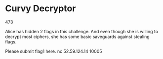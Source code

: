 # Curvy Decryptor
473

Alice has hidden 2 flags in this challenge. And even though she is willing to decrypt most ciphers, she has some basic saveguards against stealing flags.

Please submit flag1 here.
nc 52.59.124.14 10005 
